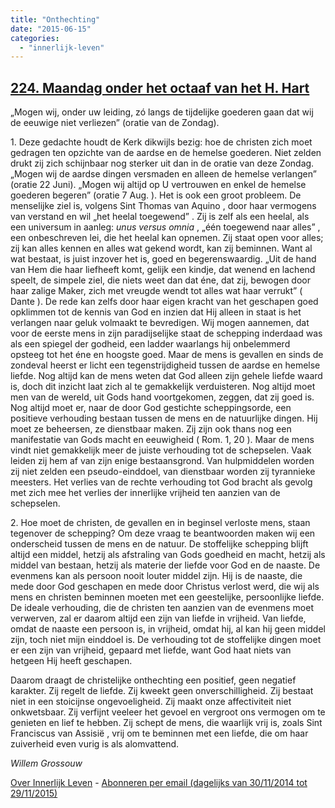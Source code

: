 ```yaml
---
title: "Onthechting"
date: "2015-06-15"
categories: 
  - "innerlijk-leven"
---
```


## [224\. Maandag onder het octaaf van het H. Hart](http://ift.tt/1GFiImO)

„Mogen wij, onder uw leiding, zó langs de tijdelijke goederen gaan dat wij de eeuwige niet verliezen” (oratie van de Zondag).

1\. Deze gedachte houdt de Kerk dikwijls bezig: hoe de christen zich moet gedragen ten opzichte van de aardse en de hemelse goederen. Niet zelden drukt zij zich schijnbaar nog sterker uit dan in de oratie van deze Zondag. „Mogen wij de aardse dingen versmaden en alleen de hemelse verlangen” (oratie 22 Juni). „Mogen wij altijd op U vertrouwen en enkel de hemelse goederen begeren” (oratie 7 Aug. ). Het is ook een groot probleem. De menselijke ziel is, volgens Sint Thomas van Aquino , door haar vermogens van verstand en wil „het heelal toegewend” . Zij is zelf als een heelal, als een universum in aanleg: _unus versus omnia_ , „één toegewend naar alles” , een onbeschreven lei, die het heelal kan opnemen. Zij staat open voor alles; zij kan alles kennen en alles wat gekend wordt, kan zij beminnen. Want al wat bestaat, is juist inzover het is, goed en begerenswaardig. „Uit de hand van Hem die haar liefheeft komt, gelijk een kindje, dat wenend en lachend speelt, de simpele ziel, die niets weet dan dat éne, dat zij, bewogen door haar zalige Maker, zich met vreugde wendt tot alles wat haar verrukt” ( Dante ). De rede kan zelfs door haar eigen kracht van het geschapen goed opklimmen tot de kennis van God en inzien dat Hij alleen in staat is het verlangen naar geluk volmaakt te bevredigen. Wij mogen aannemen, dat voor de eerste mens in zijn paradijselijke staat de schepping inderdaad was als een spiegel der godheid, een ladder waarlangs hij onbelemmerd opsteeg tot het éne en hoogste goed. Maar de mens is gevallen en sinds de zondeval heerst er licht een tegenstrijdigheid tussen de aardse en hemelse liefde. Nog altijd kan de mens weten dat God alleen zijn gehele liefde waard is, doch dit inzicht laat zich al te gemakkelijk verduisteren. Nog altijd moet men van de wereld, uit Gods hand voortgekomen, zeggen, dat zij goed is. Nog altijd moet er, naar de door God gestichte scheppingsorde, een positieve verhouding bestaan tussen de mens en de natuurlijke dingen. Hij moet ze beheersen, ze dienstbaar maken. Zij zijn ook thans nog een manifestatie van Gods macht en eeuwigheid ( Rom. 1, 20 ). Maar de mens vindt niet gemakkelijk meer de juiste verhouding tot de schepselen. Vaak leiden zij hem af van zijn enige bestaansgrond. Van hulpmiddelen worden zij niet zelden een pseudo-einddoel, van dienstbaar worden zij tyrannieke meesters. Het verlies van de rechte verhouding tot God bracht als gevolg met zich mee het verlies der innerlijke vrijheid ten aanzien van de schepselen.

2\. Hoe moet de christen, de gevallen en in beginsel verloste mens, staan tegenover de schepping? Om deze vraag te beantwoorden maken wij een onderscheid tussen de mens en de natuur. De stoffelijke schepping blijft altijd een middel, hetzij als afstraling van Gods goedheid en macht, hetzij als middel van bestaan, hetzij als materie der liefde voor God en de naaste. De evenmens kan als persoon nooit louter middel zijn. Hij is de naaste, die mede door God geschapen en mede door Christus verlost werd, die wij als mens en christen beminnen moeten met een geestelijke, persoonlijke liefde. De ideale verhouding, die de christen ten aanzien van de evenmens moet verwerven, zal er daarom altijd een zijn van liefde in vrijheid. Van liefde, omdat de naaste een persoon is, in vrijheid, omdat hij, al kan hij geen middel zijn, toch niet mijn einddoel is. De verhouding tot de stoffelijke dingen moet er een zijn van vrijheid, gepaard met liefde, want God haat niets van hetgeen Hij heeft geschapen.

Daarom draagt de christelijke onthechting een positief, geen negatief karakter. Zij regelt de liefde. Zij kweekt geen onverschilligheid. Zij bestaat niet in een stoicijnse ongevoeligheid. Zij maakt onze affectiviteit niet onkwetsbaar. Zij verfijnt veeleer het gevoel en vergroot ons vermogen om te genieten en lief te hebben. Zij schept de mens, die waarlijk vrij is, zoals Sint Franciscus van Assisië , vrij om te beminnen met een liefde, die om haar zuiverheid even vurig is als alomvattend.

_Willem Grossouw_

[Over Innerlijk Leven](http://ift.tt/1y6X5mY) - [Abonneren per email (dagelijks van 30/11/2014 tot 29/11/2015)](http://eepurl.com/9P3DT)

